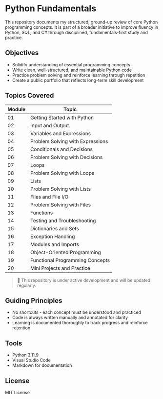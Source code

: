 # Python Fundamentals

This repository documents my structured, ground-up review of core Python programming concepts. It is part of a broader initiative to improve fluency in Python, SQL, and C# through disciplined, fundamentals-first study and practice.

## Objectives

- Solidify understanding of essential programming concepts
- Write clean, well-structured, and maintainable Python code
- Practice problem solving and reinforce learning through repetition
- Create a public portfolio that reflects long-term skill development

## Topics Covered

| Module | Topic                            |
|--------|----------------------------------|
| 01     | Getting Started with Python      |
| 02     | Input and Output                 |
| 03     | Variables and Expressions        |
| 04     | Problem Solving with Expressions |
| 05     | Conditionals and Decisions       |
| 06     | Problem Solving with Decisions   |
| 07     | Loops                            |
| 08     | Problem Solving with Loops       |
| 09     | Lists                            |
| 10     | Problem Solving with Lists       |
| 11     | Files and File I/O               |
| 12     | Problem Solving with Files       |
| 13     | Functions                        |
| 14     | Testing and Troubleshooting      |
| 15     | Dictionaries and Sets            |
| 16     | Exception Handling               |
| 17     | Modules and Imports              |
| 18     | Object-Oriented Programming      |
| 19     | Functional Programming Concepts  |
| 20     | Mini Projects and Practice       |

> 📌 This repository is under active development and will be updated regularly.

## Guiding Principles

- No shortcuts - each concept must be understood and practiced
- Code is always written manually and annotated for clarity
- Learning is documented thoroughly to track progress and reinforce retention

## Tools

- Python 3.11.9
- Visual Studio Code
- Markdown for documentation

## License

MIT License
